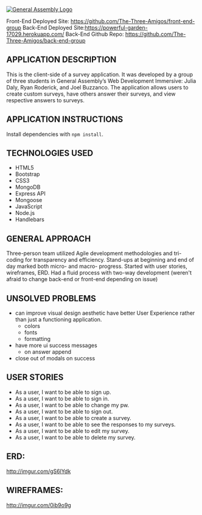 [![General Assembly Logo](https://camo.githubusercontent.com/1a91b05b8f4d44b5bbfb83abac2b0996d8e26c92/687474703a2f2f692e696d6775722e636f6d2f6b6538555354712e706e67)](https://generalassemb.ly/education/web-development-immersive)

Front-End Deployed Site: https://github.com/The-Three-Amigos/front-end-group
Back-End Deployed Site:https://powerful-garden-17029.herokuapp.com/
Back-End Github Repo: https://github.com/The-Three-Amigos/back-end-group

## APPLICATION DESCRIPTION

This is the client-side of a survey application. It was developed by a group of three students in General Assembly’s Web Development Immersive: Julia Daly, Ryan Roderick, and Joel Buzzanco.
The application allows users to create custom surveys, have others answer their surveys, and view respective answers to surveys.

## APPLICATION INSTRUCTIONS

Install dependencies with `npm install`.

## TECHNOLOGIES USED

* HTML5
* Bootstrap
* CSS3
* MongoDB
* Express API
* Mongoose
* JavaScript
* Node.js
* Handlebars

## GENERAL APPROACH

Three-person team utilized Agile development methodologies and tri-coding for transparency and efficiency. Stand-ups at beginning and end of day marked both micro- and macro- progress. Started with user stories, wireframes, ERD. Had a fluid process with two-way development (weren't afraid to change back-end or front-end depending on issue)

## UNSOLVED PROBLEMS

* can improve visual design aesthetic have better User Experience rather than just a functioning application.
  * colors
  * fonts
  * formatting
* have more ui success messages
  * on answer append
* close out of modals on success

## USER STORIES

* As a user, I want to be able to sign up.
* As a user, I want to be able to sign in.
* As a user, I want to be able to change my pw.
* As a user, I want to be able to sign out.
* As a user, I want to be able to create a survey.
* As a user, I want to be able to see the responses to my surveys.
* As a user, I want to be able to edit my survey.
* As a user, I want to be able to delete my survey.

## ERD:
http://imgur.com/gS6lYdk

## WIREFRAMES:
http://imgur.com/0ib9o9g
